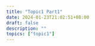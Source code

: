 ```yaml
---
title: "Topic1 Part1"
date: 2024-01-23T21:02:51+08:00
draft: false
description: ""
topics: ["topic1"]
---
```


<!--more-->
